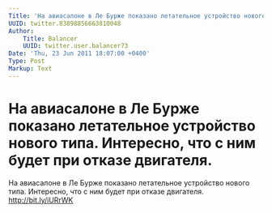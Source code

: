 ```yaml
---
Title: 'На авиасалоне в Ле Бурже показано летательное устройство нового типа. Интересно, что с ним будет при отказе двигателя.'
UUID: twitter.83898856663810048
Author:
    Title: Balancer
    UUID: twitter.user.balancer73
Date: 'Thu, 23 Jun 2011 18:07:00 +0400'
Type: Post
Markup: Text
---
```


# На авиасалоне в Ле Бурже показано летательное устройство нового типа. Интересно, что с ним будет при отказе двигателя.

На авиасалоне в Ле Бурже показано летательное устройство
нового типа. Интересно, что с ним будет при отказе
двигателя. http://bit.ly/iURrWK